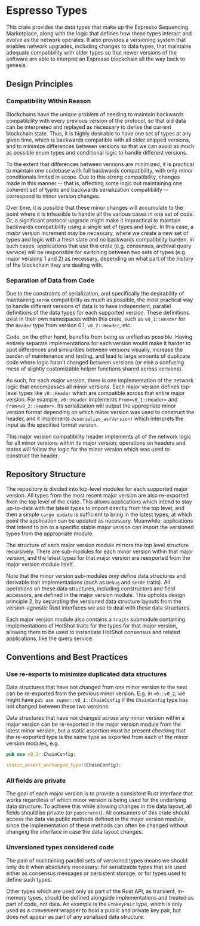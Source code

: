 # Espresso Types

This crate provides the data types that make up the Espresso Sequencing Marketplace, along with
the logic that defines how these types interact and evolve as the network operates. It also provides
a versioning system that enables network upgrades, including changes to data types, that maintains
adequate compatibility with older types so that newer versions of the software are able to interpret
an Espresso blockchain all the way back to genesis.

## Design Principles

### Compatibility Within Reason

Blockchains have the unique problem of needing to maintain backwards compatibility with every
previous version of the protocol, so that old data can be interpreted and replayed as necessary to
derive the current blockchain state. Thus, it is highly desirable to have one set of types at any
given time, which is backwards compatible with all older shipped versions, and to minimize
differences between versions so that we can avoid as much as possible enum types and conditional
logic to handle different versions.

To the extent that differences between versions are minimized, it is practical to maintain one
codebase with full backwards compatibility, with only minor conditionals limited in scope. Due to
this strong compatibility, changes made in this manner -- that is, affecting some logic but
maintaining one coherent set of types and backwards serialization compatibility -- correspond to
minor version changes.

Over time, it is possible that these minor changes will accumulate to the point where it is
infeasible to handle all the various cases in one set of code. Or, a significant protocol upgrade
might make it impractical to maintain backwards compatibility using a single set of types and logic.
In this case, a _major_ version increment may be necessary, where we create a new set of types and
logic with a fresh slate and no backwards compatibility burden. In such cases, applications that use
this crate (e.g. consensus, archival query service) will be responsible for switching between two
sets of types (e.g. major versions 1 and 2) as necessary, depending on what part of the history of
the blockchain they are dealing with.

### Separation of Data from Code

Due to the constraints of serialization, and specifically the desirability of maintaining `serde`
compatibility as much as possible, the most practical way to handle different versions of data is to
have independent, parallel definitions of the data types for each supported version. These
definitions exist in their own namespaces within this crate, such as `v0_1::Header` for the `Header`
type from version 0.1, `v0_2::Header`, etc.

Code, on the other hand, benefits from being as unified as possible. Having entirely separate
implementations for each version would make it harder to spot differences and similarities between
versions visually, increase the burden of maintenance and testing, and lead to large amounts of
duplicate code where logic hasn't changed between versions (or else a confusing mess of slightly
customizable helper functions shared across versions).

As such, for each _major_ version, there is one implementation of the network logic that encompasses
all minor versions. Each major version defines top-level types like `v0::Header` which are
compatible across that entire major version. For example, `v0::Header` implements
`From<v0_1::Header>` and `From<v0_2::Header>`. Its serialization will output the appropriate minor
version format depending on which minor version was used to construct the header, and it implements
`deserialize_as(Version)` which interprets the input as the specified format version.

This major version compatibility header implements all of the network logic for all minor versions
within its major version; operations on headers and states will follow the logic for the minor
version which was used to construct the header.

## Repository Structure

The repository is divided into top-level modules for each supported major version. All types from
the most recent major version are also re-exported from the top level of the crate. This allows
applications which intend to stay up-to-date with the latest types to import directly from the top
level, and then a simple `cargo update` is sufficient to bring in the latest types, at which point
the application can be updated as necessary. Meanwhile, applications that intend to pin to a
specific stable major version can import the versioned types from the appropriate module.

The structure of each major version module mirrors the top level structure recursively. There are
sub-modules for each minor version within that major version, and the latest types for that major
version are reexported from the major version module itself.

Note that the minor version sub-modules _only_ define data structures and derivable trait
implementations (such as `Debug` and `serde` traits). All operations on these data structures,
including constructors and field accessors, are defined in the major version module. This upholds
design principle 2, by separating the versioned data structure layouts from the version-agnostic
Rust interfaces we use to deal with these data structures.

Each major version module also contains a `traits` submodule containing implementations of HotShot
traits for the types for that major version, allowing them to be used to instantiate HotShot
consensus and related applications, like the query service.

## Conventions and Best Practices

### Use re-exports to minimize duplicated data structures

Data structures that have not changed from one minor version to the next can be re-exported from the
previous minor version. E.g. in `v0::v0_2`, we might have `pub use super::v0_1::ChainConfig` if the
`ChainConfig` type has not changed between these two versions.

Data structures that have not changed across any minor version within a major version can be
re-exported in the major version module from the latest minor version, but a static assertion must
be present checking that the re-exported type is the same type as exported from each of the minor
version modules, e.g.

```rust
pub use v0_2::ChainConfig;

static_assert_unchanged_type!(ChainConfig);
```

### All fields are private

The goal of each major version is to provide a consistent Rust interface that works regardless of
which minor version is being used for the underlying data structure. To achieve this while allowing
changes in the data layout, all fields should be private (or `pub(crate)`). All consumers of this
crate should access the data via public methods defined in the major version module, since the
implementation of these methods can often be changed without changing the interface in case the
data layout changes.

### Unversioned types considered code

The pain of maintaining parallel sets of versioned types means we should only do it when absolutely
necessary: for serializable types that are used either as consensus messages or persistent storage,
or for types used to define such types.

Other types which are used only as part of the Rust API, as transient, in-memory types, should be
defined alongside implementations and treated as part of code, not data. An example is the
`EthKeyPair` type, which is only used as a convenient wrapper to hold a public and private key pair,
but does not appear as part of any serialized data structure.
